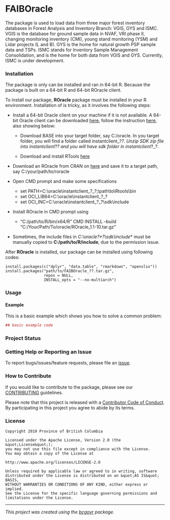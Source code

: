 <!-- Add a project state badge
See https://github.com/BCDevExchange/Our-Project-Docs/blob/master/discussion/projectstates.md
If you have bcgovr installed and you use RStudio, click the 'Insert BCDevex Badge' Addin. -->

FAIBOracle
==========

The package is used to load data from three major forest inventory
databases in Forest Analysis and Inventory Branch: VGIS, GYS and ISMC.
VGIS is the database for ground sample data in NVAF, VRI phase II,
changing monitoring inventory (CMI), young stand monitoring (YSM) and
Lidar projects (L and B). GYS is the home for natural growth PSP sample
data and TSPs. ISMC stands for Inventory Sample Management
Consolidation, and is the home for both data from VGIS and GYS.
Currently, ISMC is under development.

### Installation

The package is only can be installed and ran in 64-bit R. Because the
package is built on a 64-bit R and 64-bit ROracle client.

To install our package, **ROracle** package must be installed in your R
environment. Installation of is tricky, as it involves the following
steps:

-   Install a 64-bit Oracle client on your machine if it is not
    available. A 64-bit Oracle client can be downloaded
    [here](http://www.oracle.com/technetwork/database/database-technologies/instant-client/downloads/index.html),
    follow the instruction
    [here](https://technology.amis.nl/2017/08/23/r-and-the-oracle-database-using-dplyr-dbplyr-with-roracle-on-windows-10/),
    also showing below:

    -   Download BASE into your target folder, say C:/oracle. In you
        target folder, you will find a folder called instantclient\_?*?.
        Unzip SDK zip file into instantclient*?*? and you will have sdk
        folder in instantclient*?\_?.

    -   Download and install RTools
        [here](https://cran.r-project.org/bin/windows/Rtools/)

-   Download an ROracle from CRAN on
    [here](https://cran.r-project.org/web/packages/ROracle/index.html)
    and save it to a target path, say C:/your/path/to/roracle

-   Open CMD prompt and make some specifications
    -   set PATH=C:\\oracle\\instantclient\_?\_?;\\path\\to\\Rtools\\bin
    -   set OCI\_LIB64=C:\\oracle\\instantclient\_?\_?
    -   set OCI\_INC=C:\\oracle\\instantclient\_?\_?\\sdk\\include
-   Install ROracle in CMD prompt using
    -   “C:/path/to/R/bin/x64/R” CMD INSTALL –build
        “C:/Your/Path/To/oracle/ROracle\_1.1-10.tar.gz”
-   Sometimes, the include files in **C:\\oracle*?*?\\sdk\\include**
    must be manually copied to **C:/path/to/R/include**, due to the
    permission issue.

After **ROracle** is installed, our package can be installed using
following codes:

    install.packages(c("dplyr", "data.table", "rmarkdown", "openxlsx"))
    install.packages("path/to/FAIBOracle_??.tar.gz",
                     repos = NULL, 
                     INSTALL_opts = "--no-multiarch")

### Usage

#### Example

This is a basic example which shows you how to solve a common problem:

``` r
## basic example code
```

### Project Status

### Getting Help or Reporting an Issue

To report bugs/issues/feature requests, please file an
[issue](https://github.com/bcgov/FAIBOracle/issues/).

### How to Contribute

If you would like to contribute to the package, please see our
[CONTRIBUTING](CONTRIBUTING.md) guidelines.

Please note that this project is released with a [Contributor Code of
Conduct](CODE_OF_CONDUCT.md). By participating in this project you agree
to abide by its terms.

### License

    Copyright 2019 Province of British Columbia

    Licensed under the Apache License, Version 2.0 (the &quot;License&quot;);
    you may not use this file except in compliance with the License.
    You may obtain a copy of the License at

    http://www.apache.org/licenses/LICENSE-2.0

    Unless required by applicable law or agreed to in writing, software distributed under the License is distributed on an &quot;AS IS&quot; BASIS,
    WITHOUT WARRANTIES OR CONDITIONS OF ANY KIND, either express or implied.
    See the License for the specific language governing permissions and limitations under the License.

------------------------------------------------------------------------

*This project was created using the
[bcgovr](https://github.com/bcgov/bcgovr) package.*
